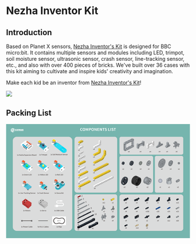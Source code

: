 # Nezha Inventor Kit

## Introduction

Based on Planet X sensors, [Nezha Inventor's Kit](https://www.elecfreaks.com/nezha-inventor-s-kit-for-micro-bit-without-micro-bit-board.html) is designed for BBC micro:bit. It contains multiple sensors and modules including LED, trimpot, soil moisture sensor, ultrasonic sensor, crash sensor, line-tracking sensor, etc., and also with over 400 pieces of bricks. We've built over 36 cases with this kit aiming to cultivate and inspire kids' creativity and imagination.

Make each kid be an inventor from [Nezha Inventor's Kit](https://www.elecfreaks.com/nezha-inventor-s-kit-for-micro-bit-without-micro-bit-board.html)!

![](./images/Nezha-Inventors-kit-for-microbit-01.png)

## Packing List

![](./images/Nezha-Inventors-kit-for-microbit-02.png)
